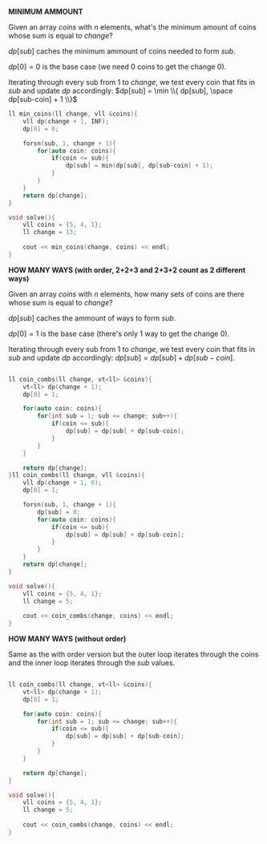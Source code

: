**MINIMUM AMMOUNT**

Given an array $coins$ with $n$ elements, what's the minimum amount of coins whose sum is equal to $change$?

$dp[sub]$ caches the minimum ammount of coins needed to form $sub$.

$dp[0]  = 0$ is the base case (we need 0 coins to get the change 0).

Iterating through every sub from $1$ to $change$, we test every coin that fits in $sub$ and update $dp$ accordingly: $dp[sub] = \min \\{ dp[sub], \space dp[sub-coin] + 1 \\}$

```c++
ll min_coins(ll change, vll &coins){
    vll dp(change + 1, INF); 
    dp[0] = 0; 

    forsn(sub, 1, change + 1){
        for(auto coin: coins){
            if(coin <= sub){
                dp[sub] = min(dp[sub], dp[sub-coin] + 1);
            }
        }
    }
    return dp[change];
}

void solve(){
    vll coins = {5, 4, 1};
    ll change = 13; 
  
    cout << min_coins(change, coins) << endl;
}
```

**HOW MANY WAYS (with order, 2+2+3 and 2+3+2 count as 2 different ways)**

Given an array $coins$ with $n$ elements, how many sets of coins are there whose sum is equal to $change$?

$dp[sub]$ caches the ammount of ways to form $sub$.

$dp[0]  = 1$ is the base case (there's only $1$ way to get the change $0$).

Iterating through every sub from $1$ to $change$, we test every coin that fits in $sub$ and update $dp$ accordingly: $dp[sub] = dp[sub] + dp[sub-coin]$.

```c++

ll coin_combs(ll change, vt<ll> &coins){
    vt<ll> dp(change + 1);
    dp[0] = 1;

    for(auto coin: coins){
        for(int sub = 1; sub <= change; sub++){
            if(coin <= sub){
                dp[sub] = dp[sub] + dp[sub-coin];
            }
        }
    }

    return dp[change];
}ll coin_combs(ll change, vll &coins){
    vll dp(change + 1, 0); 
    dp[0] = 1; 

    forsn(sub, 1, change + 1){
        dp[sub] = 0;
        for(auto coin: coins){
            if(coin <= sub){
                dp[sub] = dp[sub] + dp[sub-coin];
            }
        }
    }
    return dp[change];
}

void solve(){
    vll coins = {5, 4, 1};
    ll change = 5; 
  
    cout << coin_combs(change, coins) << endl;
}
```

**HOW MANY WAYS (without order)**

Same as the with order version but the outer loop iterates through the coins and the inner loop iterates through the $sub$ values.

```c++

ll coin_combs(ll change, vt<ll> &coins){
    vt<ll> dp(change + 1);
    dp[0] = 1;

    for(auto coin: coins){
        for(int sub = 1; sub <= change; sub++){
            if(coin <= sub){
                dp[sub] = dp[sub] + dp[sub-coin];
            }
        }
    }

    return dp[change];
}

void solve(){
    vll coins = {5, 4, 1};
    ll change = 5; 
  
    cout << coin_combs(change, coins) << endl;
}
```
